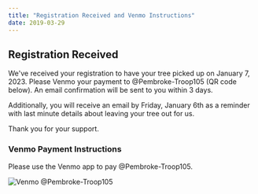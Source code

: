 ```yaml
---
title: "Registration Received and Venmo Instructions"
date: 2019-03-29
---
```


## Registration Received

<!-- TODO date -->
We've received your registration to have your tree picked up on January 7, 2023.
Please Venmo your payment to @Pembroke-Troop105 (QR code below). An email
confirmation will be sent to you within 3 days.

<!-- TODO date -->
Additionally, you will receive an email by Friday, January 6th as a reminder
with last minute details about leaving your tree out for us.

Thank you for your support.

### Venmo Payment Instructions

Please use the Venmo app to pay @Pembroke-Troop105.

![Venmo @Pembroke-Troop105](../qr-troop-venmo.png)
